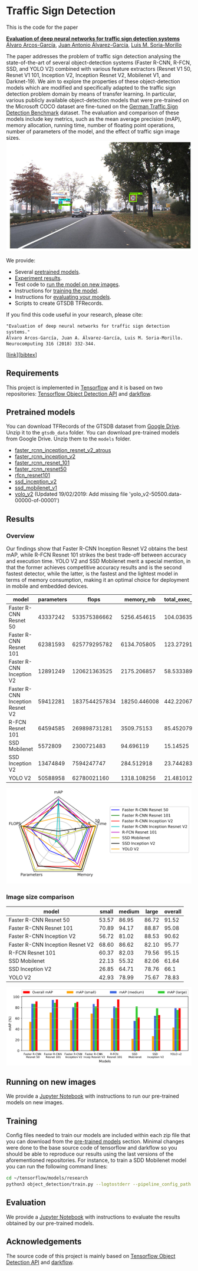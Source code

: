 # Traffic Sign Detection
This is the code for the paper

**[Evaluation of deep neural networks for traffic sign detection systems](https://doi.org/10.1016/j.neucom.2018.08.009)**
<br>
[Álvaro Arcos-García](https://scholar.google.com/citations?user=gjecl3cAAAAJ),
[Juan Antonio Álvarez-García](https://scholar.google.com/citations?user=Qk79xk8AAAAJ),
[Luis M. Soria-Morillo](https://scholar.google.com/citations?user=poBDpFkAAAAJ)
<br>

The paper addresses the problem of traffic sign detection analysing the state-of-the-art of several object-detection systems (Faster R-CNN, R-FCN, SSD, and YOLO V2) combined with various feature extractors (Resnet V1 50, Resnet V1 101, Inception V2, Inception Resnet V2, Mobilenet V1, and Darknet-19). We aim to explore the properties of these object-detection models which are modified and specifically adapted to the traffic sign detection problem domain by means of transfer learning. In particular, various publicly available object-detection models that were pre-trained on the Microsoft COCO dataset are fine-tuned on the [German Traffic Sign Detection Benchmark](http://benchmark.ini.rub.de/?section=gtsdb) dataset. The evaluation and comparison of these models include key metrics, such as the mean average precision (mAP), memory allocation, running time, number of floating point operations, number of parameters of the model, and the effect of traffic sign image sizes.
![Detection example](detection_example.png?raw=True "Detection example")

We provide:
- Several [pretrained models](#pretrained-models).
- [Experiment results](#results).
- Test code to [run the model on new images](#running-on-new-images).
- Instructions for [training the model](#training).
- Instructions for [evaluating your models](#evaluation).
- Scripts to create GTSDB TFRecords.

If you find this code useful in your research, please cite:

```
"Evaluation of deep neural networks for traffic sign detection systems."
Álvaro Arcos-García, Juan A. Álvarez-García, Luis M. Soria-Morillo. Neurocomputing 316 (2018) 332-344.
```
\[[link](https://doi.org/10.1016/j.neucom.2018.08.009)\]\[[bibtex](
https://scholar.googleusercontent.com/citations?view_op=export_citations&user=gjecl3cAAAAJ&citsig=AMstHGQAAAAAW88AbhXW-l4i_qhFLdvy09TVYklB-yqs&hl=en)\]

## Requirements
This project is implemented in [Tensorflow](https://www.tensorflow.org/) and it is based on two repositories: [Tensorflow Object Detection API](https://github.com/tensorflow/models/tree/master/research/object_detection) and [darkflow](https://github.com/thtrieu/darkflow).

## Pretrained models
You can download TFRecords of the GTSDB dataset from [Google Drive](https://drive.google.com/open?id=1hKdjTsiFm_vdtZPdto0QJihThGFOPEkq). Unzip it to the `gtsdb_data` folder.
You can download pre-trained models from Google Drive. Unzip them to the `models` folder.
- [faster_rcnn_inception_resnet_v2_atrous](https://drive.google.com/open?id=12vLvA9wyJ9lRuDl9H9Tls0z5jsX0I0Da)
- [faster_rcnn_inception_v2](https://drive.google.com/open?id=1LRCSWIkX_i6ijScMfaxSte_5a_x9tjWF)
- [faster_rcnn_resnet_101](https://drive.google.com/open?id=15OxyPlqyOOlUdsbUmdrexKLpHy1l5tP9)
- [faster_rcnn_resnet50](https://drive.google.com/open?id=1aEqlozB_CzhyJX_PO6SSiM-Yiv3fuO8V)
- [rfcn_resnet101](https://drive.google.com/open?id=1eWCDZ5BxcEa7n_jZmWUr2kwHPBi5-SMG)
- [ssd_inception_v2](https://drive.google.com/open?id=1TKMd-wIZJ1aUcOhWburm2b6WgYnP0ZK6)
- [ssd_mobilenet_v1](https://drive.google.com/open?id=1U31RhUvE1Urr5Q92AJynMvl-oFBVRxxg)
- [yolo_v2](https://drive.google.com/open?id=1wqWgHqcwtjXTXvKZgkzfbTvdpDAy8G85) (Updated 19/02/2019: Add missing file 'yolo_v2-50500.data-00000-of-00001')

## Results
### Overview
Our findings show that Faster R-CNN Inception Resnet V2 obtains the best mAP, while R-FCN Resnet 101 strikes the best trade-off between accuracy and execution time. YOLO V2 and SSD Mobilenet merit a special mention, in that the former achieves competitive accuracy results and is the second fastest detector, while the latter, is the fastest and the lightest model in terms of memory consumption, making it an optimal choice for deployment in mobile and embedded devices.

| model                            | parameters | flops         | memory_mb    | total_exec_millis | accelerator_exec_millis | cpu_exec_millis | mAP   |
|----------------------------------|------------|---------------|--------------|-------------------|-------------------------|-----------------|-------|
| Faster R-CNN Resnet 50           | 43337242   | 533575386662  | 5256.454615  | 104.0363553       | 75.93395395             | 28.10240132     | 91.52 |
| Faster R-CNN Resnet 101          | 62381593   | 625779295782  | 6134.705805  | 123.2729175       | 90.33714433             | 32.9357732      | 95.08 |
| Faster R-CNN Inception V2        | 12891249   | 120621363525  | 2175.206857  | 58.53338971       | 38.76813971             | 19.76525        | 90.62 |
| Faster R-CNN Inception Resnet V2 | 59412281   | 1837544257834 | 18250.446008 | 442.2206796       | 366.1586796             | 76062           | 95.77 |
| R-FCN Resnet 101                 | 64594585   | 269898731281  | 3509.75153   | 85.45207971       | 52.40321739             | 33.04886232     | 95.15 |
| SSD Mobilenet                    | 5572809    | 2300721483    | 94.696119    | 15.14525          | 4.021267857             | 11.12398214     | 61.64 |
| SSD Inception V2                 | 13474849   | 7594247747    | 284.512918   | 23.74428378       | 9.393405405             | 14.35087838     | 66.10 |
| YOLO V2                          | 50588958   | 62780021160   | 1318.108256  | 21.4810122        | 18.13923171             | 3.341780488     | 78.83 |

![Results plot](results_radar_plot.png?raw=True "Results plot")

### Image size comparison

| model                            | small | medium | large | overall |
|----------------------------------|-------|--------|-------|---------|
| Faster R-CNN Resnet 50           | 53.57 | 86.95  | 86.72 | 91.52   |
| Faster R-CNN Resnet 101          | 70.89 | 94.17  | 88.87 | 95.08   |
| Faster R-CNN Inception V2        | 56.72 | 81.02  | 88.53 | 90.62   |
| Faster R-CNN Inception Resnet V2 | 68.60 | 86.62  | 82.10 | 95.77   |
| R-FCN Resnet 101                 | 60.37 | 82.03  | 79.56 | 95.15   |
| SSD Mobilenet                    | 22.13 | 55.32  | 82.06 | 61.64   |
| SSD Inception V2                 | 26.85 | 64.71  | 78.76 | 66.1    |
| YOLO V2                          | 42.93 | 78.99  | 75.67 | 78.83   |

![mAP vs image size](mAP_vs_image_size.png?raw=True "mAP vs image size")

## Running on new images
We provide a [Jupyter Notebook](Run_models_on_new_images.ipynb) with instructions to run our pre-trained models on new images.

## Training
Config files needed to train our models are included within each zip file that you can download from the [pre-trained models](#pretrained-models) section. Minimal changes were done to the base source code of tensorflow and darkflow so you should be able to reproduce our results using the last versions of the aforementioned repositories.
For instance, to train a SDD Mobilenet model you can run the following command lines:
```bash
cd ~/tensorflow/models/research
python3 object_detection/train.py --logtostderr --pipeline_config_path models/ssd_mobilenet_v1/ssd_mobilenet_v1_gtsdb3.config --train_dir models/ssd_mobilenet_v1/train/
```

## Evaluation
We provide a [Jupyter Notebook](Evaluation.ipynb) with instructions to evaluate the results obtained by our pre-trained models.


## Acknowledgements
The source code of this project is mainly based on [Tensorflow Object Detection API](https://github.com/tensorflow/models/tree/master/research/object_detection) and [darkflow](https://github.com/thtrieu/darkflow).
